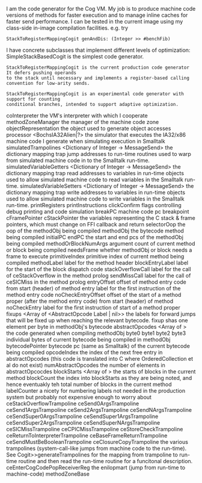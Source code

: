 I am the code generator for the Cog VM.  My job is to produce machine code versions of methods for faster execution and to manage inline caches for faster send performance.  I can be tested in the current image using my class-side in-image compilation facilities.  e.g. try

	StackToRegisterMappingCogit genAndDis: (Integer >> #benchFib)

I have concrete subclasses that implement different levels of optimization:
	SimpleStackBasedCogit is the simplest code generator.

	StackToRegisterMappingCogit is the current production code generator  It defers pushing operands
	to the stack until necessary and implements a register-based calling convention for low-arity sends.

	StackToRegisterMappingCogit is an experimental code generator with support for counting
	conditional branches, intended to support adaptive optimization.

coInterpreter <CoInterpreterSimulator>
	the VM's interpreter with which I cooperate
methodZoneManager <CogMethodZoneManager>
	the manager of the machine code zone
objectRepresentation <CogObjectRepresentation>
	the object used to generate object accesses
processor <BochsIA32Alien|?>
	the simulator that executes the IA32/x86 machine code I generate when simulating execution in Smalltalk
simulatedTrampolines <Dictionary of Integer -> MessageSend>
	the dictionary mapping trap jump addresses to run-time routines used to warp from simulated machine code in to the Smalltalk run-time.
simulatedVariableGetters <Dictionary of Integer -> MessageSend>
	the dictionary mapping trap read addresses to variables in run-time objects used to allow simulated machine code to read variables in the Smalltalk run-time.
simulatedVariableSetters <Dictionary of Integer -> MessageSend>
	the dictionary mapping trap write addresses to variables in run-time objects used to allow simulated machine code to write variables in the Smalltalk run-time.
printRegisters printInstructions clickConfirm <Boolean>
	flags controlling debug printing and code simulation
breakPC <Integer>
	machine code pc breakpoint
cFramePointer cStackPointer <Integer>
	the variables representing the C stack & frame pointers, which must change on FFI callback and return
selectorOop <sqInt>
	the oop of the methodObj being compiled
methodObj <sqInt>
	the bytecode method being compiled
initialPC endPC <Integer>
	the start and end pcs of the methodObj being compiled
methodOrBlockNumArgs <Integer>
	argument count of current method or block being compiled
needsFrame <Boolean>
	whether methodObj or block needs a frame to execute
primitiveIndex <Integer>
	primitive index of current method being compiled
methodLabel <CogAbstractOpcode>
	label for the method header
blockEntryLabel <CogAbstractOpcode>
	label for the start of the block dispatch code
stackOverflowCall <CogAbstractOpcode>
	label for the call of ceStackOverflow in the method prolog
sendMissCall <CogAbstractOpcode>
	label for the call of ceSICMiss in the method prolog
entryOffset <Integer>
	offset of method entry code from start (header) of method
entry <CogAbstractOpcode>
	label for the first instruction of the method entry code
noCheckEntryOffset <Integer>
	offset of the start of a method proper (after the method entry code) from start (header) of method
noCheckEntry <CogAbstractOpcode>
	label for the first instruction of start of a method proper
fixups <Array of <AbstractOpcode Label | nil>>
	the labels for forward jumps that will be fixed up when reaching the relevant bytecode.  fixup shas one element per byte in methodObj's bytecode
abstractOpcodes <Array of <AbstractOpcode>>
	the code generated when compiling methodObj
byte0 byte1 byte2 byte3 <Integer>
	individual bytes of current bytecode being compiled in methodObj
bytecodePointer <Integer>
	bytecode pc (same as Smalltalk) of the current bytecode being compiled
opcodeIndex <Integer>
	the index of the next free entry in abstractOpcodes (this code is translated into C where OrderedCollection et al do not exist)
numAbstractOpcodes <Integer>
	the number of elements in abstractOpcocdes
blockStarts <Array of <BlockStart>>
	the starts of blocks in the current method
blockCount
	the index into blockStarts as they are being noted, and hence eventuakly teh total number of blocks in the current method
labelCounter <Integer>
	a nicety for numbering labels not needed in the production system but probably not expensive enough to worry about
ceStackOverflowTrampoline <Integer>
ceSend0ArgsTrampoline <Integer>
ceSend1ArgsTrampoline <Integer>
ceSend2ArgsTrampoline <Integer>
ceSendNArgsTrampoline <Integer>
ceSendSuper0ArgsTrampoline <Integer>
ceSendSuper1ArgsTrampoline <Integer>
ceSendSuper2ArgsTrampoline <Integer>
ceSendSuperNArgsTrampoline <Integer>
ceSICMissTrampoline <Integer>
ceCPICMissTrampoline <Integer>
ceStoreCheckTrampoline <Integer>
ceReturnToInterpreterTrampoline <Integer>
ceBaseFrameReturnTrampoline <Integer>
ceSendMustBeBooleanTrampoline <Integer>
ceClosureCopyTrampoline <Integer>
	the various trampolines (system-call-like jumps from machine code to the run-time).
	See Cogit>>generateTrampolines for the mapping from trampoline to run-time
	routine and then read the run-time routine for a funcitonal description.
ceEnterCogCodePopReceiverReg <Integer>
	the enilopmart (jump from run-time to machine-code)
methodZoneBase <Integer>
